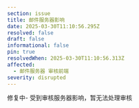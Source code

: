 ```yaml
---
section: issue
title: 邮件服务器影响
date: 2025-03-30T11:10:56.295Z
resolved: false
draft: false
informational: false
pin: true
resolvedWhen: 2025-03-30T11:10:56.313Z
affected:
  - 邮件服务器 审核前端
severity: disrupted
---
```

修复中- 受到审核服务器影响，暂无法处理审核 